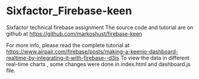 # Sixfactor_Firebase-keen
Sixfactor technical firebase assignment
The source code and tutorial are on github at https://github.com/markoshust/firebase-keen

For more info, please read the complete tutorial at https://www.airpair.com/firebase/posts/making-a-keenio-dashboard-realtime-by-integrating-it-with-firebase--d3js
To view the data in different real-time charts , some changes were done in index.html and dashboard.js file.
